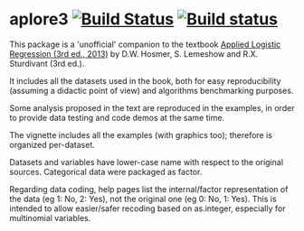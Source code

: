 # aplore3 [![Build Status](https://travis-ci.org/lbraglia/aplore3.svg)](https://travis-ci.org/lbraglia/aplore3) [![Build status](https://ci.appveyor.com/api/projects/status/1ak4xd92mq3c3kp1?svg=true)](https://ci.appveyor.com/project/lbraglia/aplore3)

This package is a 'unofficial' companion to the textbook [Applied Logistic
Regression (3rd ed., 2013)](http://www.wiley.com/WileyCDA/WileyTitle/productCd-0470582472.html) by D.W. Hosmer, S. Lemeshow and
R.X. Sturdivant (3rd ed.).

It includes all the datasets used in the book, both for easy reproducibility
(assuming a didactic point of view) and algorithms benchmarking purposes.

Some analysis proposed in the text are reproduced in the examples,
in order to provide data testing and code demos at the same time.

The vignette includes all the examples (with graphics too); therefore is
organized per-dataset.

Datasets and variables have lower-case name with respect to the
original sources. Categorical data were packaged as factor.

Regarding data coding, help pages list the internal/factor representation
of the data (eg 1: No, 2: Yes), not the original one (eg 0: No, 1:
Yes). This is intended to allow easier/safer recoding based on
as.integer, especially for multinomial variables.